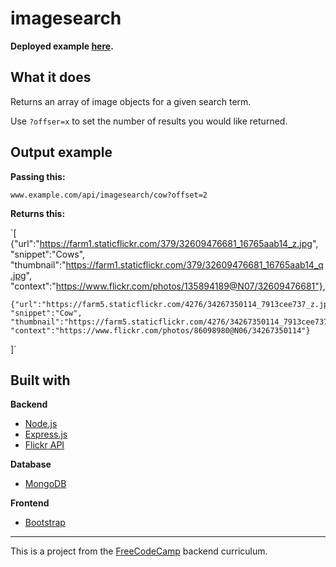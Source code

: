 # imagesearch

**Deployed example [here](ADD).**

## What it does
Returns an array of image objects for a given search term.

Use `?offser=x` to set the number of results you would like returned.

## Output example

**Passing this:**

`www.example.com/api/imagesearch/cow?offset=2`

**Returns this:**

`[
    {"url":"https://farm1.staticflickr.com/379/32609476681_16765aab14_z.jpg",
    "snippet":"Cows",
    "thumbnail":"https://farm1.staticflickr.com/379/32609476681_16765aab14_q.jpg",
    "context":"https://www.flickr.com/photos/135894189@N07/32609476681"},
    
    {"url":"https://farm5.staticflickr.com/4276/34267350114_7913cee737_z.jpg",
    "snippet":"Cow",
    "thumbnail":"https://farm5.staticflickr.com/4276/34267350114_7913cee737_q.jpg",
    "context":"https://www.flickr.com/photos/86098980@N06/34267350114"}
]`

## Built with

**Backend**
* [Node.js](https://nodejs.org/en/)
* [Express.js](http://expressjs.com/)
* [Flickr API](https://www.flickr.com/services/api/)

**Database**
* [MongoDB](https://www.mongodb.com/)

**Frontend**
* [Bootstrap](https://getbootstrap.com/)

--- 

This is a project from the [FreeCodeCamp](https://www.freecodecamp.org/) backend curriculum.